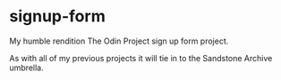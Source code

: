 # signup-form
My humble rendition The Odin Project sign up form project.

As with all of my previous projects it will tie in to the Sandstone Archive umbrella.
